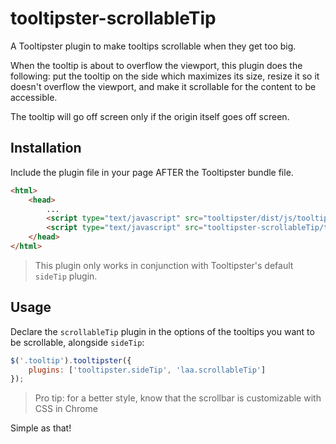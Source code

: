 # tooltipster-scrollableTip
A Tooltipster plugin to make tooltips scrollable when they get too big.

When the tooltip is about to overflow the viewport, this plugin does the following: put the tooltip on the side which maximizes its size, resize it so it doesn't overflow the viewport, and make it scrollable for the content to be accessible.

The tooltip will go off screen only if the origin itself goes off screen.

Installation
------------

Include the plugin file in your page AFTER the Tooltipster bundle file.

```html
<html>
    <head>
        ...
        <script type="text/javascript" src="tooltipster/dist/js/tooltipster.bundle.min.js"></script>
        <script type="text/javascript" src="tooltipster-scrollableTip/tooltipster-scrollableTip.min.js"></script>
    </head>
</html>
```

> This plugin only works in conjunction with Tooltipster's default `sideTip` plugin.

Usage
-----

Declare the `scrollableTip` plugin in the options of the tooltips you want to be scrollable, alongside `sideTip`:

```javascript
$('.tooltip').tooltipster({
    plugins: ['tooltipster.sideTip', 'laa.scrollableTip']
});
```

> Pro tip: for a better style, know that the scrollbar is customizable with CSS in Chrome

Simple as that!